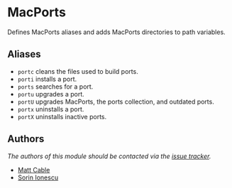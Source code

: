 # MacPorts

Defines MacPorts aliases and adds MacPorts directories to path variables.

## Aliases

- `portc` cleans the files used to build ports.
- `porti` installs a port.
- `ports` searches for a port.
- `portu` upgrades a port.
- `portU` upgrades MacPorts, the ports collection, and outdated ports.
- `portx` uninstalls a port.
- `portX` uninstalls inactive ports.

## Authors

*The authors of this module should be contacted via the [issue tracker][1].*

- [Matt Cable](https://github.com/curiousstranger)
- [Sorin Ionescu](https://github.com/sorin-ionescu)

[1]: https://github.com/sorin-ionescu/prezto/issues
